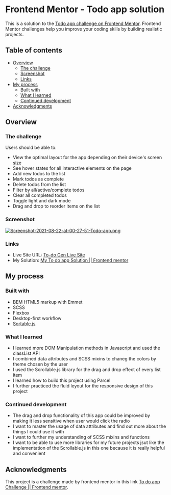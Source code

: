 # Frontend Mentor - Todo app solution

This is a solution to the [Todo app challenge on Frontend Mentor](https://www.frontendmentor.io/challenges/todo-app-Su1_KokOW). Frontend Mentor challenges help you improve your coding skills by building realistic projects. 

## Table of contents

- [Overview](#overview)
  - [The challenge](#the-challenge)
  - [Screenshot](#screenshot)
  - [Links](#links)
- [My process](#my-process)
  - [Built with](#built-with)
  - [What I learned](#what-i-learned)
  - [Continued development](#continued-development)
- [Acknowledgments](#acknowledgments)

## Overview

### The challenge

Users should be able to:

- View the optimal layout for the app depending on their device's screen size
- See hover states for all interactive elements on the page
- Add new todos to the list
- Mark todos as complete
- Delete todos from the list
- Filter by all/active/complete todos
- Clear all completed todos
- Toggle light and dark mode
- Drag and drop to reorder items on the list

### Screenshot

[![Screenshot-2021-08-22-at-00-27-51-Todo-app.png](https://i.postimg.cc/TwffmRd8/Screenshot-2021-08-22-at-00-27-51-Todo-app.png)](https://postimg.cc/3ySsQQ09)

### Links

- Live Site URL: [To-do Gen Live Site](https://todo-gen.netlify.app/)
- My Solution: [My To do app Solution || Frontend mentor](https://www.frontendmentor.io/solutions/desktop-first-approach-using-scss-and-vanilla-javascript-3RR0IPAUG)

## My process

### Built with

- BEM HTML5 markup with Emmet
- SCSS
- Flexbox
- Desktop-first workflow
- [Sortable.js](https://github.com/SortableJS/Sortable)

### What I learned

- I learned more DOM Manipulation methods in Javascript and used the classList API
- I combined data attributes and SCSS mixins to chaneg the colors by theme chosen by the user
- I used the Scrollable.js library for the drag and drop effect of every list item
- I learned how to build this project using Parcel
- I further practiced the fluid leyout for the responsive design of this project

### Continued development 

- The drag and drop functionality of this app could be improved by making it less sensitive when user would click the radio 
- I want to master the usage of data attributes and find out more about the things I could use it with
- I want to further my understanding of SCSS mixins and functions
- I want to be able to use more libraries for my future projects jsut like the implementation of the Scrollable.js in this one because it is really helpful and convenient

## Acknowledgments

This project is a challenge made by frontend mentor in this link [To do app Challenge || Frontend mentor](https://www.frontendmentor.io/challenges/todo-app-Su1_KokOW).

